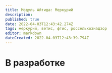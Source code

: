 ```yaml
---
title: Модуль Айтида: Меркурий
description: 
published: true
date: 2022-04-03T12:43:42.274Z
tags: меркурий, ветис, фгис, россельхознадзор
editor: markdown
dateCreated: 2022-04-03T12:43:39.794Z
---
```


# В разработке
